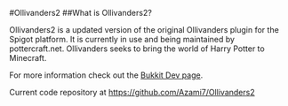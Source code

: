 #Ollivanders2
##What is Ollivanders2?

Ollivanders2 is a updated version of the original Ollivanders plugin for the Spigot platform.  It is currently
in use and being maintained by pottercraft.net.  Ollivanders seeks to bring the world of Harry Potter to Minecraft.

For more information check out the [Bukkit Dev page](http://dev.bukkit.org/bukkit-plugins/ollivanders/).

Current code repository at https://github.com/Azami7/Ollivanders2